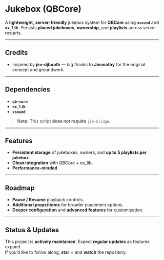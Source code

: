 # **Jukebox (QBCore)**

A **lightweight**, **server-friendly** jukebox system for **QBCore** using **`xsound`** and **`ox_lib`**. Persists **placed jukeboxes**, **ownership**, and **playlists** across server restarts.

---

## **Credits**
- Inspired by **jim-djbooth** — big thanks to **Jimmathy** for the original concept and groundwork.

---

## **Dependencies**
- **`qb-core`**  
- **`ox_lib`**  
- **`xsound`**

> **Note:** This script **does not require** `jim-bridge`.

---

## **Features**
- **Persistent storage** of jukeboxes, owners, and **up to 5 playlists per jukebox**.  
- **Clean integration** with QBCore + ox_lib.  
- **Performance-minded** 

---

## **Roadmap**
- **Pause / Resume** playback controls.  
- **Additional props/items** for broader placement options.  
- **Deeper configuration** and **advanced features** for customization.

---

## **Status & Updates**
This project is **actively maintained**. Expect **regular updates** as features expand.  
If you’d like to follow along, **star** ⭐ and **watch** the repository.

